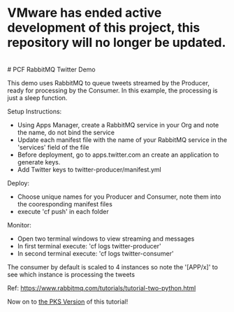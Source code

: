 <h1> VMware has ended active development of this project, this repository will no longer be updated.</h1><br># PCF RabbitMQ Twitter Demo

This demo uses RabbitMQ to queue tweets streamed by the Producer, ready for processing by the Consumer. In this example, the processing is just a sleep function.

Setup Instructions:
- Using Apps Manager, create a RabbitMQ service in your Org and note the name, do not bind the service
- Update each manifest file with the name of your RabbitMQ service in the 'services' field of the file
- Before deployment, go to apps.twitter.com an create an application to generate keys.
- Add Twitter keys to twitter-producer/manifest.yml

Deploy:
- Choose unique names for you Producer and Consumer, note them into the cooresponding manifest files
- execute 'cf push' in each folder

Monitor:
- Open two terminal windows to view streaming and messages
- In first terminal execute: 'cf logs twitter-producer'
- In second terminal execute: 'cf logs twitter-consumer'

The consumer by default is scaled to 4 instances so note the '[APP/x]' to see which instance is processing the tweets

Ref: https://www.rabbitmq.com/tutorials/tutorial-two-python.html

Now on to [the PKS Version](#) of this tutorial!

